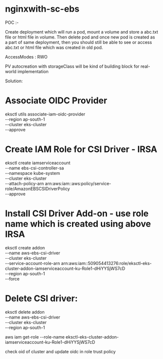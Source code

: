# nginxwith-sc-ebs

POC :-

Create deployment which will run a pod, mount a volume and store a abc.txt file or html file in volume.
Then delete pod and once new pod is created as a part of same deployment, 
then you should still be able to see or access abc.txt or html file which was created in old pod.

AccessModes : RWO

PV autocreation with storageClass will be kind of building block for real-world implementation

Solution:
# Associate OIDC Provider

eksctl utils associate-iam-oidc-provider \
  --region ap-south-1 \
  --cluster eks-cluster \
  --approve

# Create IAM Role for CSI Driver - IRSA

eksctl create iamserviceaccount \
  --name ebs-csi-controller-sa \
  --namespace kube-system \
  --cluster eks-cluster \
  --attach-policy-arn arn:aws:iam::aws:policy/service-role/AmazonEBSCSIDriverPolicy \
  --approve

# Install CSI Driver Add-on   - use role name which is created using above IRSA

eksctl create addon \
  --name aws-ebs-csi-driver \
  --cluster eks-cluster \
  --service-account-role-arn arn:aws:iam::509054413276:role/eksctl-eks-cluster-addon-iamserviceaccount-ku-Role1-dHiYYSjWS7cD \
  --region ap-south-1 \
  --force

# Delete CSI driver:

  eksctl delete addon \
  --name aws-ebs-csi-driver \
  --cluster eks-cluster \
  --region ap-south-1

aws iam get-role --role-name eksctl-eks-cluster-addon-iamserviceaccount-ku-Role1-dHiYYSjWS7cD 

check oid of cluster and update oidc in role trust policy


  
